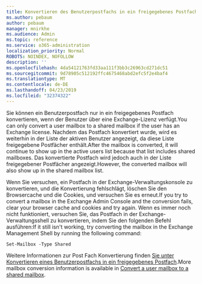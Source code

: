 ```yaml
---
title: Konvertieren des Benutzerpostfachs in ein freigegebenes Postfach
ms.author: pebaum
author: pebaum
manager: mnirkhe
ms.audience: Admin
ms.topic: reference
ms.service: o365-administration
localization_priority: Normal
ROBOTS: NOINDEX, NOFOLLOW
description: ''
ms.openlocfilehash: 4da54121763fd33aa111f3bb3c26963cd271dc51
ms.sourcegitcommit: 9d78905c512192ffc4675468abd2efc5f2e4baf4
ms.translationtype: MT
ms.contentlocale: de-DE
ms.lasthandoff: 04/23/2019
ms.locfileid: "32374322"
---
```

<span data-ttu-id="9a089-102">Sie können ein Benutzerpostfach nur in ein freigegebenes Postfach konvertieren, wenn der Benutzer über eine Exchange-Lizenz verfügt.</span><span class="sxs-lookup"><span data-stu-id="9a089-102">You can only convert a user mailbox to a shared mailbox if the user has an Exchange license.</span></span> <span data-ttu-id="9a089-103">Nachdem das Postfach konvertiert wurde, wird es weiterhin in der Liste der aktiven Benutzer angezeigt, da diese Liste freigegebene Postfächer enthält.</span><span class="sxs-lookup"><span data-stu-id="9a089-103">After the mailbox is converted, it will continue to show up in the active users list because that list includes shared mailboxes.</span></span> <span data-ttu-id="9a089-104">Das konvertierte Postfach wird jedoch auch in der Liste freigegebener Postfächer angezeigt.</span><span class="sxs-lookup"><span data-stu-id="9a089-104">However, the converted mailbox will also show up in the shared mailbox list.</span></span> 
  
<span data-ttu-id="9a089-105">Wenn Sie versuchen, ein Postfach in der Exchange-Verwaltungskonsole zu konvertieren, und die Konvertierung fehlschlägt, löschen Sie den Browsercache und die Cookies, und versuchen Sie es erneut.</span><span class="sxs-lookup"><span data-stu-id="9a089-105">If you try to convert a mailbox in the Exchange Admin Console and the conversion fails, clear your browser cache and cookies and try again.</span></span> <span data-ttu-id="9a089-106">Wenn es immer noch nicht funktioniert, versuchen Sie, das Postfach in der Exchange-Verwaltungsshell zu konvertieren, indem Sie den folgenden Befehl ausführen:</span><span class="sxs-lookup"><span data-stu-id="9a089-106">If it still isn't working, try converting the mailbox in the Exchange Management Shell by running the following command:</span></span>
  
```
Set-Mailbox -Type Shared
```

<span data-ttu-id="9a089-107">Weitere Informationen zur Post Fach Konvertierung finden [Sie unter Konvertieren eines Benutzerpostfachs in ein freigegebenes Postfach](https://support.office.com/client/2e122487-e1f5-4f26-ba41-5689249d93ba).</span><span class="sxs-lookup"><span data-stu-id="9a089-107">More mailbox conversion information is available in [Convert a user mailbox to a shared mailbox](https://support.office.com/client/2e122487-e1f5-4f26-ba41-5689249d93ba).</span></span>
  
